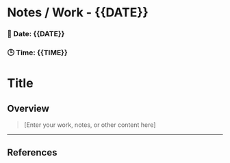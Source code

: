 # Notes / Work - {{DATE}}

### 📅 Date: {{DATE}}
### 🕒 Time: {{TIME}}

# Title  
## Overview
> [Enter your work, notes, or other content here]






---

## References
